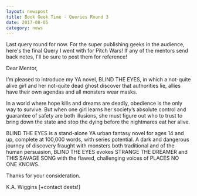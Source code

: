 ```yaml
---
layout: newspost
title: Book Geek Time - Queries Round 3
date: 2017-08-05
category: news
---
```


Last query round for now. For the super publishing geeks in the audience, here's the final Query I went with for Pitch Wars! If any of the mentors send back notes, I'll be sure to post them for reference!

Dear Mentor,

I’m pleased to introduce my YA novel, BLIND THE EYES, in which a not-quite alive girl and her not-quite dead ghost discover that authorities lie, allies have their own agendas and all monsters wear masks.

In a world where hope kills and dreams are deadly, obedience is the only way to survive. But when one girl learns her society’s absolute control and guarantee of safety are both illusions, she must figure out who to trust to bring down the state and stop the dying before the nightmares eat her alive.

BLIND THE EYES is a stand-alone YA urban fantasy novel for ages 14 and up, complete at 100,000 words, with series potential. A dark and dangerous journey of discovery fraught with monsters both traditional and of the human persuasion, BLIND THE EYES evokes STRANGE THE DREAMER and THIS SAVAGE SONG with the flawed, challenging voices of PLACES NO ONE KNOWS. 

Thanks for your consideration. 

K.A. Wiggins
[+contact deets!]
